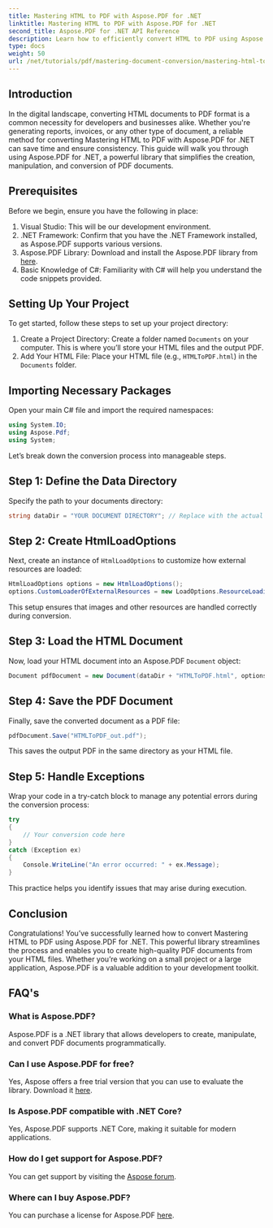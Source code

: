 ```yaml
---
title: Mastering HTML to PDF with Aspose.PDF for .NET
linktitle: Mastering HTML to PDF with Aspose.PDF for .NET
second_title: Aspose.PDF for .NET API Reference
description: Learn how to efficiently convert HTML to PDF using Aspose.PDF for .NET. This comprehensive guide covers the setup process and essential tips to handle exceptions.
type: docs
weight: 50
url: /net/tutorials/pdf/mastering-document-conversion/mastering-html-to-pdf/
---
```

## Introduction

In the digital landscape, converting HTML documents to PDF format is a common necessity for developers and businesses alike. Whether you're generating reports, invoices, or any other type of document, a reliable method for converting Mastering HTML to PDF with Aspose.PDF for .NET can save time and ensure consistency. This guide will walk you through using Aspose.PDF for .NET, a powerful library that simplifies the creation, manipulation, and conversion of PDF documents.

## Prerequisites

Before we begin, ensure you have the following in place:

1. Visual Studio: This will be our development environment.
2. .NET Framework: Confirm that you have the .NET Framework installed, as Aspose.PDF supports various versions.
3. Aspose.PDF Library: Download and install the Aspose.PDF library from [here](https://releases.aspose.com/pdf/net/).
4. Basic Knowledge of C#: Familiarity with C# will help you understand the code snippets provided.

## Setting Up Your Project

To get started, follow these steps to set up your project directory:

1. Create a Project Directory: Create a folder named `Documents` on your computer. This is where you’ll store your HTML files and the output PDF.
2. Add Your HTML File: Place your HTML file (e.g., `HTMLToPDF.html`) in the `Documents` folder.

## Importing Necessary Packages

Open your main C# file and import the required namespaces:

```csharp
using System.IO;
using Aspose.Pdf;
using System;
```

Let’s break down the conversion process into manageable steps.

## Step 1: Define the Data Directory

Specify the path to your documents directory:

```csharp
string dataDir = "YOUR DOCUMENT DIRECTORY"; // Replace with the actual path to your Documents folder
```

## Step 2: Create HtmlLoadOptions

Next, create an instance of `HtmlLoadOptions` to customize how external resources are loaded:

```csharp
HtmlLoadOptions options = new HtmlLoadOptions();
options.CustomLoaderOfExternalResources = new LoadOptions.ResourceLoadingStrategy(SamePictureLoader);
```

This setup ensures that images and other resources are handled correctly during conversion.

## Step 3: Load the HTML Document

Now, load your HTML document into an Aspose.PDF `Document` object:

```csharp
Document pdfDocument = new Document(dataDir + "HTMLToPDF.html", options);
```

## Step 4: Save the PDF Document

Finally, save the converted document as a PDF file:

```csharp
pdfDocument.Save("HTMLToPDF_out.pdf");
```

This saves the output PDF in the same directory as your HTML file.

## Step 5: Handle Exceptions

Wrap your code in a try-catch block to manage any potential errors during the conversion process:

```csharp
try
{
    // Your conversion code here
}
catch (Exception ex)
{
    Console.WriteLine("An error occurred: " + ex.Message);
}
```

This practice helps you identify issues that may arise during execution.

## Conclusion

Congratulations! You’ve successfully learned how to convert Mastering HTML to PDF using Aspose.PDF for .NET. This powerful library streamlines the process and enables you to create high-quality PDF documents from your HTML files. Whether you’re working on a small project or a large application, Aspose.PDF is a valuable addition to your development toolkit.

## FAQ's

### What is Aspose.PDF?
Aspose.PDF is a .NET library that allows developers to create, manipulate, and convert PDF documents programmatically.

### Can I use Aspose.PDF for free?
Yes, Aspose offers a free trial version that you can use to evaluate the library. Download it [here](https://releases.aspose.com/).

### Is Aspose.PDF compatible with .NET Core?
Yes, Aspose.PDF supports .NET Core, making it suitable for modern applications.

### How do I get support for Aspose.PDF?
You can get support by visiting the [Aspose forum](https://forum.aspose.com/c/pdf/10).

### Where can I buy Aspose.PDF?
You can purchase a license for Aspose.PDF [here](https://purchase.conholdate.com/buy).
